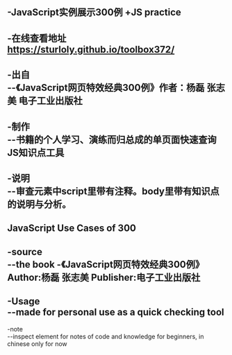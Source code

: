  -JavaScript实例展示300例		 +JS practice
 -		
 -在线查看地址 https://sturloly.github.io/toolbox372/		
 -		
 -出自		
 --《JavaScript网页特效经典300例》作者：杨磊 张志美 电子工业出版社		
 -		
 -制作		
 --书籍的个人学习、演练而归总成的单页面快速查询JS知识点工具		
 -		
 -说明		
 --审查元素中script里带有注释。body里带有知识点的说明与分析。		
 -		

JavaScript Use Cases of 300		
 -		
 -source		
 --the book -《JavaScript网页特效经典300例》Author:杨磊 张志美 Publisher:电子工业出版社		
 -		
 -Usage		
 --made for personal use as a quick checking tool		
 -		
 -note		
 --inspect element for notes of code and knowledge for beginners, in chinese only for now

